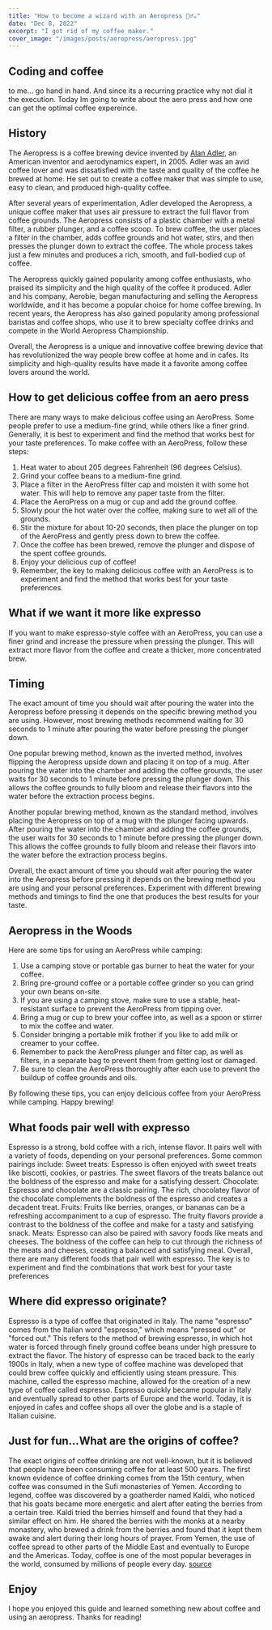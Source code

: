 ```yaml
---
title: "How to become a wizard with an Aeropress 🧙‍♂️☕️"
date: "Dec 8, 2022"
excerpt: "I got rid of my coffee maker."
cover_image: "/images/posts/aeropress/aeropress.jpg"
---
```


## Coding and coffee

to me... go hand in hand. And since its a recurring practice why not dial it the execution. Today Im going to write about the aero press and how one can get the optimal coffee expereince.

## History

The Aeropress is a coffee brewing device invented by [Alan Adler](https://en.wikipedia.org/wiki/Alan_Adler), an American inventor and aerodynamics expert, in 2005. Adler was an avid coffee lover and was dissatisfied with the taste and quality of the coffee he brewed at home. He set out to create a coffee maker that was simple to use, easy to clean, and produced high-quality coffee.

After several years of experimentation, Adler developed the Aeropress, a unique coffee maker that uses air pressure to extract the full flavor from coffee grounds. The Aeropress consists of a plastic chamber with a metal filter, a rubber plunger, and a coffee scoop. To brew coffee, the user places a filter in the chamber, adds coffee grounds and hot water, stirs, and then presses the plunger down to extract the coffee. The whole process takes just a few minutes and produces a rich, smooth, and full-bodied cup of coffee.

The Aeropress quickly gained popularity among coffee enthusiasts, who praised its simplicity and the high quality of the coffee it produced. Adler and his company, Aerobie, began manufacturing and selling the Aeropress worldwide, and it has become a popular choice for home coffee brewing. In recent years, the Aeropress has also gained popularity among professional baristas and coffee shops, who use it to brew specialty coffee drinks and compete in the World Aeropress Championship.

Overall, the Aeropress is a unique and innovative coffee brewing device that has revolutionized the way people brew coffee at home and in cafes. Its simplicity and high-quality results have made it a favorite among coffee lovers around the world.

## How to get delicious coffee from an aero press

There are many ways to make delicious coffee using an AeroPress. Some people prefer to use a medium-fine grind, while others like a finer grind. Generally, it is best to experiment and find the method that works best for your taste preferences.
To make coffee with an AeroPress, follow these steps:

1. Heat water to about 205 degrees Fahrenheit (96 degrees Celsius).
2. Grind your coffee beans to a medium-fine grind.
3. Place a filter in the AeroPress filter cap and moisten it with some hot water. This will help to remove any paper taste from the filter.
4. Place the AeroPress on a mug or cup and add the ground coffee.
5. Slowly pour the hot water over the coffee, making sure to wet all of the grounds.
6. Stir the mixture for about 10-20 seconds, then place the plunger on top of the AeroPress and gently press down to brew the coffee.
7. Once the coffee has been brewed, remove the plunger and dispose of the spent coffee grounds.
8. Enjoy your delicious cup of coffee!
9. Remember, the key to making delicious coffee with an AeroPress is to experiment and find the method that works best for your taste preferences.

## What if we want it more like expresso

If you want to make espresso-style coffee with an AeroPress, you can use a finer grind and increase the pressure when pressing the plunger. This will extract more flavor from the coffee and create a thicker, more concentrated brew.

## Timing

The exact amount of time you should wait after pouring the water into the Aeropress before pressing it depends on the specific brewing method you are using. However, most brewing methods recommend waiting for 30 seconds to 1 minute after pouring the water before pressing the plunger down.

One popular brewing method, known as the inverted method, involves flipping the Aeropress upside down and placing it on top of a mug. After pouring the water into the chamber and adding the coffee grounds, the user waits for 30 seconds to 1 minute before pressing the plunger down. This allows the coffee grounds to fully bloom and release their flavors into the water before the extraction process begins.

Another popular brewing method, known as the standard method, involves placing the Aeropress on top of a mug with the plunger facing upwards. After pouring the water into the chamber and adding the coffee grounds, the user waits for 30 seconds to 1 minute before pressing the plunger down. This allows the coffee grounds to fully bloom and release their flavors into the water before the extraction process begins.

Overall, the exact amount of time you should wait after pouring the water into the Aeropress before pressing it depends on the brewing method you are using and your personal preferences. Experiment with different brewing methods and timings to find the one that produces the best results for your taste.

## Aeropress in the Woods

Here are some tips for using an AeroPress while camping:

1. Use a camping stove or portable gas burner to heat the water for your coffee.
2. Bring pre-ground coffee or a portable coffee grinder so you can grind your own beans on-site.
3. If you are using a camping stove, make sure to use a stable, heat-resistant surface to prevent the AeroPress from tipping over.
4. Bring a mug or cup to brew your coffee into, as well as a spoon or stirrer to mix the coffee and water.
5. Consider bringing a portable milk frother if you like to add milk or creamer to your coffee.
6. Remember to pack the AeroPress plunger and filter cap, as well as filters, in a separate bag to prevent them from getting lost or damaged.
7. Be sure to clean the AeroPress thoroughly after each use to prevent the buildup of coffee grounds and oils.

By following these tips, you can enjoy delicious coffee from your AeroPress while camping. Happy brewing!

## What foods pair well with expresso

Espresso is a strong, bold coffee with a rich, intense flavor. It pairs well with a variety of foods, depending on your personal preferences. Some common pairings include:
Sweet treats: Espresso is often enjoyed with sweet treats like biscotti, cookies, or pastries. The sweet flavors of the treats balance out the boldness of the espresso and make for a satisfying dessert.
Chocolate: Espresso and chocolate are a classic pairing. The rich, chocolatey flavor of the chocolate complements the boldness of the espresso and creates a decadent treat.
Fruits: Fruits like berries, oranges, or bananas can be a refreshing accompaniment to a cup of espresso. The fruity flavors provide a contrast to the boldness of the coffee and make for a tasty and satisfying snack.
Meats: Espresso can also be paired with savory foods like meats and cheeses. The boldness of the coffee can help to cut through the richness of the meats and cheeses, creating a balanced and satisfying meal.
Overall, there are many different foods that pair well with espresso. The key is to experiment and find the combinations that work best for your taste preferences

## Where did expresso originate?

Espresso is a type of coffee that originated in Italy. The name "espresso" comes from the Italian word "espresso," which means "pressed out" or "forced out." This refers to the method of brewing espresso, in which hot water is forced through finely ground coffee beans under high pressure to extract the flavor.
The history of espresso can be traced back to the early 1900s in Italy, when a new type of coffee machine was developed that could brew coffee quickly and efficiently using steam pressure. This machine, called the espresso machine, allowed for the creation of a new type of coffee called espresso.
Espresso quickly became popular in Italy and eventually spread to other parts of Europe and the world. Today, it is enjoyed in cafes and coffee shops all over the globe and is a staple of Italian cuisine.

## Just for fun...What are the origins of coffee?

The exact origins of coffee drinking are not well-known, but it is believed that people have been consuming coffee for at least 500 years. The first known evidence of coffee drinking comes from the 15th century, when coffee was consumed in the Sufi monasteries of Yemen.
According to legend, coffee was discovered by a goatherder named Kaldi, who noticed that his goats became more energetic and alert after eating the berries from a certain tree. Kaldi tried the berries himself and found that they had a similar effect on him. He shared the berries with the monks at a nearby monastery, who brewed a drink from the berries and found that it kept them awake and alert during their long hours of prayer.
From Yemen, the use of coffee spread to other parts of the Middle East and eventually to Europe and the Americas. Today, coffee is one of the most popular beverages in the world, consumed by millions of people every day. [source](https://www.ncausa.org/about-coffee/history-of-coffee)

## Enjoy

I hope you enjoyed this guide and learned something new about coffee and using an aeropress. Thanks for reading!
